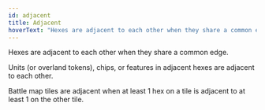 ```yaml
---
id: adjacent
title: Adjacent
hoverText: "Hexes are adjacent to each other when they share a common edge. Units (or overland tokens), chips, or features in adjacent hexes are adjacent to each other. Battle map tiles are adjacent when at least 1 hex on a tile is adjacent to at least 1 on the other tile."
---
```


Hexes are adjacent to each other when they share a common edge.

Units (or overland tokens), chips, or features in adjacent hexes are adjacent to each other.

Battle map tiles are adjacent when at least 1 hex on a tile is adjacent to at least 1 on the other tile.
